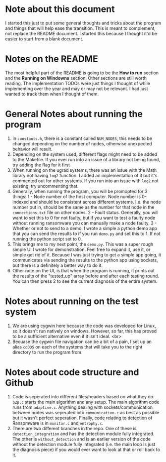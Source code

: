 # Note about this document
I started this just to put some general thoughts and tricks about the program and things that will help ease the transition. This is meant to complement, not replace the README document.
I started this because I thought it'd be easier to start from a blank document. 

# Notes on the README
The most helpful part of the README is going to be the  **How to run** section and the **Running on Windowns** section. Other sections are still worth reading. The
implementation TODOs were just things I thought of while implementing over the year and may or may not be relevant. I had just wanted to track them when I thought of them. <br/>  

# General Notes about running the program

1) In ```constants.h```, there is a constant called ```NUM_NODES```, this needs to be changed depending on the number of nodes, otherwise unexpected behavior will result. <br>
2) Depending on the system used, different flags might need to be added to the Makefile. If you ever run into an issue of a library not being found, try adding the flag for it first <br/>
3) When running on the ugrad systems, there was an issue with the Math library not having ```log2``` function. I added an implementation of it but it's commented out for other systems. If you run into an issue with ```log2``` not existing, try uncommenting that. <br/>
4) Generally, when running the program, you will be promopted for 3 things: 1 - Node number of the host computer. Node number is 0-indexed and should be consistent across different systems. I.e. the node number put in, should be the same as the number for that node in the ```connections.txt``` file on other nodes.
2 - Fault status. Generally, you will want to set this to 0 for not faulty, but if you want to test a faulty node without running ransomware you can manually make a node faulty. 
3 - Whether or not to send to a demo. I wrote a simple a python demo app that you can send the results to if you run ```demo.py``` and set this to 1. If not running the 
python script set to 0. <br/>
6) This brings me to my next point, the ```demo.py```. This was a super rough simple UI I wrote for demonstration. Feel free to expand it, use it, or simple get rid of it.
Because I was just trying to get a simple app going, it communicates via sending the results to the python app using sockets, but there is a definitely a better way to do it. <br/>
7) Other note on the UI, is that when the program is running, it prints out the results of the "tested_up" array before and after each testing round. You can then press 2 to see the current
diagnosis of the entire system.

# Notes about running on the test system
1) We are using cygwin here because the code was developed for Linux, so it doesn't run natively on windows. However, so far, this has proved to be a sufficient alternative
even if it isn't ideal. <br\>
2) Becuase the cygwin file navigation can be a bit of a pain, I set up an alias ```cdDDS``` on each of the systems that will take you to the right directory to run the program from.

# Notes about code structure and Github
1) Code is seperated into different files/headers based on what they do. ```p2p.c``` starts the main algorithm and any setup. The main algorithm code runs from ```adaptive.c```. Anything dealing with sockets/communication between nodes was seperated into ```communication.c``` as best as possible but it wasn't perfect seperation. Finally, code relating to detection of Ransomware is in ```monitor.c``` and ```entrophy.c```. <br/>
2) There are two different branches in the repo. One of these is ```detection_integration``` and has the detection module fully integrated. The other is ```without_detection``` and is an earlier version of the code without the detection module fully integrated (i.e. the main loop is just the diagnosis piece) if you would ever want to look at that or roll back to it.
